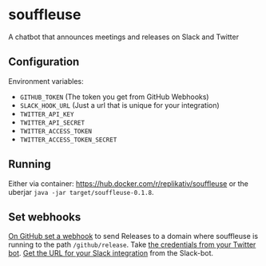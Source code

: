 # souffleuse
A chatbot that announces meetings and releases on Slack and Twitter

## Configuration

Environment variables:

- `GITHUB_TOKEN` (The token you get from GitHub Webhooks)
- `SLACK_HOOK_URL` (Just a url that is unique for your integration)
- `TWITTER_API_KEY`
- `TWITTER_API_SECRET`
- `TWITTER_ACCESS_TOKEN`
- `TWITTER_ACCESS_TOKEN_SECRET`

## Running

Either via container: https://hub.docker.com/r/replikativ/souffleuse
or the uberjar `java -jar target/souffleuse-0.1.8`.

## Set webhooks

[On GitHub set a webhook](https://github.com/organizations/replikativ/settings/hooks) to send Releases
to a domain where souffleuse is running to the path `/github/release`. Take [the credentials from your
Twitter bot](https://developer.twitter.com/en/portal/dashboard). [Get the URL for your Slack integration](https://clojurians.slack.com/apps/A033SFT699B-replikativ)
from the Slack-bot.
